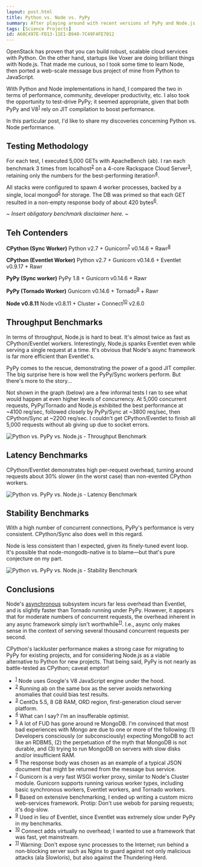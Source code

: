 ```yaml
---
layout: post.html
title: Python vs. Node vs. PyPy
summary: After playing around with recent versions of PyPy and Node.js, I've discovered some things that may surprise you.
tags: [Science Projects]
id: A60C497E-FD13-11E1-B940-7C49F4FE7012
---
```


OpenStack has proven that you can build robust, scalable cloud services with Python. On the other hand, startups like Voxer are doing brilliant things with Node.js. That made me curious, so I took some time to learn Node, then ported a web-scale message bus project of mine from Python to JavaScript. 

With Python and Node implementations in hand, I compared the two in terms of performance, community, developer productivity, etc. I also took the opportunity to test-drive PyPy; it seemed appropriate, given that both PyPy and V8<sup><a name="id-1" href="#id-1.ftn">1</a></sup> rely on JIT compilation to boost performance. 

In this particular post, I'd like to share my discoveries concerning Python vs. Node performance. 

## Testing Methodology ##

For each test, I executed 5,000 GETs with ApacheBench (ab). I ran each benchmark 3 times from localhost<sup><a name="id-2" href="#id-2.ftn">2</a></sup> on a 4-core Rackspace Cloud Server<sup><a name="id-3" href="#id-3.ftn">3</a></sup>, retaining only the numbers for the best-performing iteration<sup><a name="id-4" href="#id-4.ftn">4</a></sup>.

All stacks were configured to spawn 4 worker processes, backed by a single, local mongod<sup><a name="id-5" href="#id-5.ftn">5</a></sup> for storage. The DB was primed so that each GET resulted in a non-empty response body of about 420 bytes<sup><a name="id-6" href="#id-6.ftn">6</a></sup>.

*~ Insert obligatory benchmark disclaimer here. ~*

## Teh Contenders ##

**CPython (Sync Worker)** 
Python v2.7 + Gunicorn<sup><a name="id-7" href="#id-7.ftn">7</a></sup> v0.14.6 + Rawr<sup><a name="id-8" href="#id-8.ftn">8</a></sup> 

**CPython (Eventlet Worker)** 
Python v2.7 + Gunicorn v0.14.6 + Eventlet v0.9.17 + Rawr

**PyPy (Sync worker)** 
PyPy 1.8 + Gunicorn v0.14.6 + Rawr

**PyPy (Tornado Worker)** 
Gunicorn v0.14.6 + Tornado<sup><a name="id-9" href="#id-9.ftn">9</a></sup> + Rawr

**Node v0.8.11** 
Node v0.8.11 + Cluster + Connect<sup><a name="id-10" href="#id-10.ftn">10</a></sup> v2.6.0

## Throughput Benchmarks ##

In terms of throughput, Node.js is hard to beat. It's almost twice as fast as CPython/Eventlet workers. Interestingly, Node.js spanks Eventlet even while serving a single request at a time. It's obvious that Node's async framework is far more efficient than Eventlet's.

PyPy comes to the rescue, demonstrating the power of a good JIT compiler. The big surprise here is how well the PyPy/Sync workers perform. But there's more to the story... 

Not shown in the graph (below) are a few informal tests I ran to see what would happen at even higher levels of concurrency. At 5,000 concurrent requests, PyPy/Tornado and Node.js exhibited the best performance at ~4100 req/sec, followed closely by PyPy/Sync at ~3800 req/sec, then CPython/Sync at ~2200 req/sec. I couldn't get CPython/Eventlet to finish all 5,000 requests without ab giving up due to socket errors.

<img class="block" src="/assets/images/node-bench/throughput.png" alt="Python vs. PyPy vs. Node.js - Throughput Benchmark" />

## Latency Benchmarks ##

CPython/Eventlet demonstrates high per-request overhead, turning around requests about 30% slower (in the worst case) than non-evented CPython workers. 

<img class="block" src="/assets/images/node-bench/latency.png" alt="Python vs. PyPy vs. Node.js - Latency Benchmark" />

## Stability Benchmarks ##

With a high number of concurrent connections, PyPy's performance is very consistent. CPython/Sync also does well in this regard. 

Node is less consistent than I expected, given its finely-tuned event loop. It's possible that node-mongodb-native is to blame&mdash;but that's pure conjecture on my part.

<img class="block" src="/assets/images/node-bench/stability.png" alt="Python vs. PyPy vs. Node.js - Stability Benchmark" />

## Conclusions ##

Node's [asynchronous](/2012/09/18/demystifying-async-io.html) subsystem incurs far less overhead than Eventlet, and is slightly faster than Tornado running under PyPy. However, it appears that for moderate numbers of concurrent requests, the overhead inherent in any async framework simply isn't worthwhile<sup><a name="id-11" href="#id-11.ftn">11</a></sup>. I.e., async only makes sense in the context of serving several thousand concurrent requests per second.

CPython's lackluster performance makes a strong case for migrating to PyPy for existing projects, and for considering Node.js as a viable alternative to Python for new projects. That being said, PyPy is not nearly as battle-tested as CPython; caveat emptor!

<ul class="footnotes">
  <li>
    <sup><a name="id-1.ftn" href="#id-1">1</a></sup> Node uses Google's V8 JavaScript engine under the hood. 
  </li>
  <li>
    <sup><a name="id-2.ftn" href="#id-2">2</a></sup> Running ab on the same box as the server avoids networking anomalies that could bias test results.
  </li>
  <li>
    <sup><a name="id-3.ftn" href="#id-3">3</a></sup> CentOs 5.5, 8 GB RAM, ORD region, first-generation cloud server platform.
  </li>
  <li>
    <sup><a name="id-4.ftn" href="#id-4">4</a></sup> What can I say? I'm an insufferable optimist.
  </li>
  <li>
    <sup><a name="id-5.ftn" href="#id-5">5</a></sup> A lot of FUD has gone around re MongoDB. I'm convinced that most bad experiences with Mongo are due to one or more of the following: (1) Developers consciously (or subconsciously) expecting MongoDB to act like an RDBMS, (2) the perpetuation of the myth that MongoDB is not durable, and (3) trying to run MongoDB on servers with slow disks and/or insufficient RAM.
  </li>
  <li>
    <sup><a name="id-6.ftn" href="#id-6">6</a></sup> The response body was chosen as an example of a typical JSON document that might be returned from the message bus service.
  </li>
  <li>
    <sup><a name="id-7.ftn" href="#id-7">7</a></sup> Gunicorn is a very fast WSGI worker proxy, similar to Node's Cluster module. Gunicorn supports running various worker types, including basic synchronous workers, Eventlet workers, and Tornado workers.
  </li>
  <li>
    <sup><a name="id-8.ftn" href="#id-8">8</a></sup> Based on extensive benchmarking, I ended up writing a custom micro web-services framework. Protip: Don't use webob for parsing requests; it's dog-slow.
  </li>
  <li>
    <sup><a name="id-9.ftn" href="#id-9">9</a></sup> Used in lieu of Eventlet, since Eventlet was extremely slow under PyPy in my  benchmarks.
  </li>
  <li>
    <sup><a name="id-10.ftn" href="#id-10">10</a></sup> Connect adds virtually no overhead; I wanted to use a framework that was fast, yet mainstream.
  </li>
  <li>
    <sup><a name="id-11.ftn" href="#id-11">11</a></sup> Warning: Don't expose sync processes to the Internet; run behind a non-blocking server such as Nginx to guard against not only malicious attacks (ala Slowloris), but also against the Thundering Herd.
  </li>
</ul>


